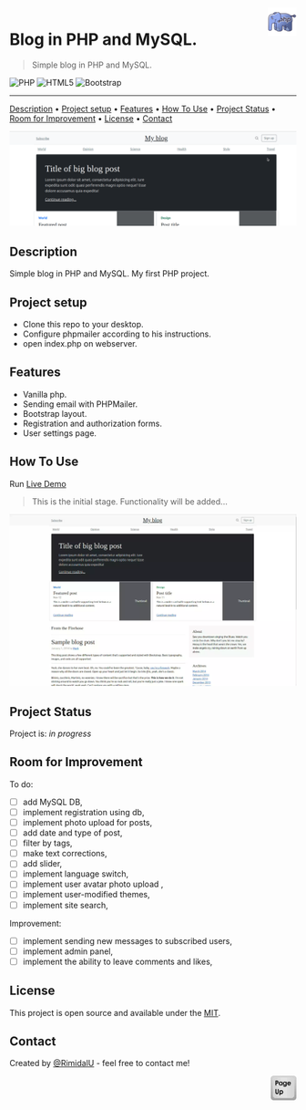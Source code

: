 <img src="../img/php-logo.png" id="start" align="right" alt="Project logo" width="50" >

# Blog in PHP and MySQL.

> Simple blog in PHP and MySQL.

![PHP](https://img.shields.io/badge/php-%23777BB4.svg?style=for-the-badge&logo=php&logoColor=white)
![HTML5](https://img.shields.io/badge/html5-%23E34F26.svg?style=for-the-badge&logo=html5&logoColor=white)
![Bootstrap](https://img.shields.io/badge/bootstrap-%23563D7C.svg?style=for-the-badge&logo=bootstrap&logoColor=white)

---

[Description](#description) •
[Project setup](#project-setup) •
[Features](#features) •
[How To Use](#how-to-use) •
[Project Status](#project-status) •
[Room for Improvement](#room-for-improvement) •
[License](#license) •
[Contact](#contact)

![Screenshot][screenshot]

## Description

 Simple blog in PHP and MySQL. My first PHP project.

## Project setup

- Clone this repo to your desktop.
- Сonfigure phpmailer according to his instructions.
- open index.php on webserver.

## Features
- Vanilla php.
- Sending email with PHPMailer.
- Bootstrap layout.
- Registration and authorization forms.
- User settings page.

## How To Use

Run [Live Demo](http://php-start.epizy.com/)

> This is the initial stage. Functionality will be added...

![tutorial][tutorial]

## Project Status

Project is: *in progress*

## Room for Improvement

To do:
- [ ] add MySQL DB,
- [ ] implement registration using db,
- [ ] implement photo upload for posts,
- [ ] add date and type of post,
- [ ] filter by tags,
- [ ] make text corrections,
- [ ] add slider,
- [ ] implement language switch,
- [ ] implement user avatar photo upload ,
- [ ] implement user-modified themes,
- [ ] implement site search,

Improvement:
- [ ] implement sending new messages to subscribed users,
- [ ] implement admin panel,
- [ ] implement the ability to leave comments and likes,

## License

This project is open source and available under the [MIT](../LICENSE).

## Contact
Created by [@RimidalU](https://www.linkedin.com/in/uladzimir-stankevich/) - feel free to contact me!

<p align="right"><a href="#start"><img width="45rem" src="./assets/pageUp.svg"></a></p>

<!-- MARKDOWN LINKS & IMAGES -->
[tutorial]: ./assets/screencast.webp
[screenshot]: ./assets/screenshot.png
[mailerLogo]: ./assets/phpmailer_mini.png
